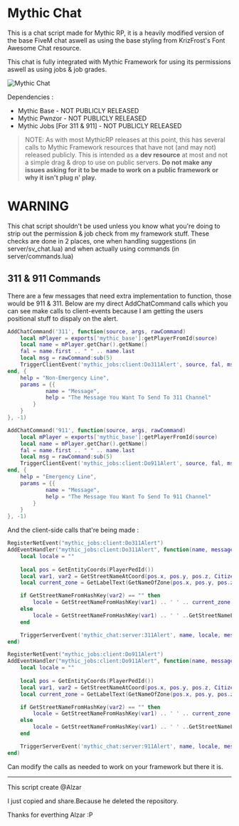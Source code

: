 # Mythic Chat
This is a chat script made for Mythic RP, it is a heavily modified version of the base FiveM chat aswell as using the base styling from KrizFrost's Font Awesome Chat resource.

This chat is fully integrated with Mythic Framework for using its permissions aswell as using jobs & job grades.

![Mythic Chat](https://i.imgur.com/Arun56F.png)

Dependencies :
- Mythic Base - NOT PUBLICLY RELEASED
- Mythic Pwnzor - NOT PUBLICLY RELEASED
- Mythic Jobs [For 311 & 911] - NOT PUBLICLY RELEASED

>NOTE: As with most MythicRP releases at this point, this has several calls to Mythic Framework resources that have not (and may not) released publicly. This is intended as a **dev resource** at most and not a simple drag & drop to use on public servers. **Do not make any issues asking for it to be made to work on a public framework or why it isn't plug n' play.**

# WARNING
This chat script shouldn't be used unless you know what you're doing to strip out the permission & job check from my framework stuff. These checks are done in 2 places, one when handling suggestions (in server/sv_chat.lua) and when actually using commands (in server/commands.lua)

## 311 & 911 Commands
There are a few messages that need extra implementation to function, those would be 911 & 311. Below are my direct AddChatCommand calls which you can see make calls to client-events because I am getting the users positional stuff to dispaly on the alert.

```lua
AddChatCommand('311', function(source, args, rawCommand)
    local mPlayer = exports['mythic_base']:getPlayerFromId(source)
    local name = mPlayer.getChar().getName()
    fal = name.first .. " " .. name.last
    local msg = rawCommand:sub(5)
    TriggerClientEvent('mythic_jobs:client:Do311Alert', source, fal, msg)
end, {
    help = "Non-Emergency Line",
    params = {{
            name = "Message",
            help = "The Message You Want To Send To 311 Channel"
        }
    }
}, -1)

AddChatCommand('911', function(source, args, rawCommand)
    local mPlayer = exports['mythic_base']:getPlayerFromId(source)
    local name = mPlayer.getChar().getName()
    fal = name.first .. " " .. name.last
    local msg = rawCommand:sub(5)
    TriggerClientEvent('mythic_jobs:client:Do911Alert', source, fal, msg)
end, {
    help = "Emergency Line",
    params = {{
            name = "Message",
            help = "The Message You Want To Send To 911 Channel"
        }
    }
}, -1)
```

And the client-side calls that're being made :

```lua
RegisterNetEvent("mythic_jobs:client:Do311Alert")
AddEventHandler("mythic_jobs:client:Do311Alert", function(name, message)
	local locale = ""
	
	local pos = GetEntityCoords(PlayerPedId())
	local var1, var2 = GetStreetNameAtCoord(pos.x, pos.y, pos.z, Citizen.ResultAsInteger(), Citizen.ResultAsInteger())
	local current_zone = GetLabelText(GetNameOfZone(pos.x, pos.y, pos.z))

	if GetStreetNameFromHashKey(var2) == "" then
		locale = GetStreetNameFromHashKey(var1) .. ' ' .. current_zone
	else
		locale = GetStreetNameFromHashKey(var1) .. ' ' ..GetStreetNameFromHashKey(var2) .. ' ' .. GetLabelText(GetNameOfZone(pos.x, pos.y, pos.z))
	end

	TriggerServerEvent('mythic_chat:server:311Alert', name, locale, message)
end)

RegisterNetEvent("mythic_jobs:client:Do911Alert")
AddEventHandler("mythic_jobs:client:Do911Alert", function(name, message)
	local locale = ""
	
	local pos = GetEntityCoords(PlayerPedId())
	local var1, var2 = GetStreetNameAtCoord(pos.x, pos.y, pos.z, Citizen.ResultAsInteger(), Citizen.ResultAsInteger())
	local current_zone = GetLabelText(GetNameOfZone(pos.x, pos.y, pos.z))

	if GetStreetNameFromHashKey(var2) == "" then
		locale = GetStreetNameFromHashKey(var1) .. ' ' .. current_zone
	else
		locale = GetStreetNameFromHashKey(var1) .. ' ' ..GetStreetNameFromHashKey(var2) .. ' ' .. GetLabelText(GetNameOfZone(pos.x, pos.y, pos.z))
	end

	TriggerServerEvent('mythic_chat:server:911Alert', name, locale, message)
end)
```

Can modify the calls as needed to work on your framework but there it is.


-------------------
This script create @Alzar

I just copied and share.Because he deleted the repository.

Thanks for everthing Alzar :P
